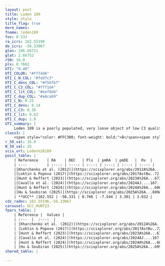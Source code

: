 ```yaml
---
layout: post
title: Loden 189
style: style
title_flag: true
more_names: 
fname: loden189
fov: 0.533
ra_icrs: 162.55196
de_icrs: -56.33067
glon: 286.68721
glat: 2.66752
r50: 16.0
plx: 0.7662
UTI: "0.40"
UTI_COLOR: "#fff4d6"
UTI_C_N_COL: "#fdd7c3"
UTI_C_dens_COL: "#f5bfb7"
UTI_C_C3_COL: "#fff1d4"
UTI_C_lit_COL: "#eef8d4"
UTI_C_dup_COL: "#a6cab9"
UTI_C_N: 0.25
UTI_C_dens: 0.14
UTI_C_C3: 0.38
UTI_C_lit: 0.62
UTI_C_dup: 1.0
UTI_summary: |
    Loden 189 is a poorly populated, very loose object of low C3 quality. It is moderately studied in the literature.
class3: |
    <span style="color: #FFC300; font-weight: bold;">B</span><span style="color: red; font-weight: bold;">C</span>
r_50_val: 16.0
N_50_val: 25
scix_url: Loden%20189
posit_table: |
    | Reference    | RA    | DEC   | Plx  | pmRA  | pmDE   |  Rv  |
    | :---         | :---: | :---: | :---: | :---: | :---: | :---: |
    |[Kharchenko et al. (2012)](https://scixplorer.org/abs/2012A%26A...543A.156K) | 162.615 | -56.42 | -- | -5.9 | 2.03 | -- |
    |[Loktin & Popova (2017)](https://scixplorer.org/abs/2017AstBu..72..257L) | 162.495 | -56.399 | -- | -4.84 | -0.93 | 12.0 |
    |[Hunt & Reffert (2023)](https://scixplorer.org/abs/2023A%26A...673A.114H) | 162.73 | -56.33 | 0.765 | -7.505 | 3.268 | 6.539 |
    |[Cavallo et al. (2024)](https://scixplorer.org/abs/2024AJ....167...12C) | 162.515 | -56.327 | 0.768 | -- | -- | -- |
    |[Hunt & Reffert (2024)](https://scixplorer.org/abs/2024A%26A...686A..42H) | 162.73 | -56.33 | 0.765 | -7.505 | 3.268 | 6.539 |
    |[Hu & Soubiran (2025)](https://scixplorer.org/abs/2025A%26A...699A.246H) | 162.514 | -56.327 | -- | -- | -- | -- |
    | **UCC** |162.552 | -56.331 | 0.766 | -7.544 | 3.301 | 3.032 | 
cds_radec: 162.55196,-56.33067
carousel: UCC_HUNT23
fpars_table: |
    | Reference |  Values |
    | :---  |  :---:  |
    | [Kharchenko et al. (2012)](https://scixplorer.org/abs/2012A%26A...543A.156K) | `e_bv=0.104, distance=819, log_age=7.99, metallicity=0.202` |
    | [Loktin & Popova (2017)](https://scixplorer.org/abs/2017AstBu..72..257L) | `E(B-V)=0.13, Dmod=10.275, logt=8.64` |
    | [Hunt & Reffert (2023)](https://scixplorer.org/abs/2023A%26A...673A.114H) | `AV50=0.244, diffAV50=0.513, MOD50=10.514, logAge50=8.83` |
    | [Cavallo et al. (2024)](https://scixplorer.org/abs/2024AJ....167...12C) | `AV50=0.33, dMod50=10.43, logAge50=8.96, [Fe/H]50=0.02` |
    | [Hunt & Reffert (2024)](https://scixplorer.org/abs/2024A%26A...686A..42H) | `MassJ=78.6566` |
    | [Hu & Soubiran (2025)](https://scixplorer.org/abs/2025A%26A...699A.246H) | `MA22=-0.31, MA23f=-0.1, MZ23=-0.06, MK24=-0.15, MF24=-0.11` |
shared_table: |
    
---
```

